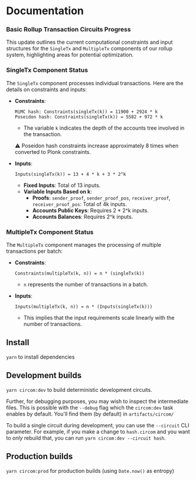 # Documentation

### Basic Rollup Transaction Circuits Progress

This update outlines the current computational constraints and input structures for the `SingleTx` and `MultipleTx` components of our rollup system, highlighting areas for potential optimization.

### SingleTx Component Status

The `SingleTx` component processes individual transactions. Here are the details on constraints and inputs:

- **Constraints**:
  ~~~ 
  MiMC hash: Constraints(singleTx(k)) = 11900 + 2924 * k
  Poseidon hash: Constraints(singleTx(k)) = 5582 + 972 * k
  ~~~
    - The variable `k` indicates the depth of the accounts tree involved in the transaction.

  ⚠️ Poseidon hash constraints increase approximately 8 times when converted to Plonk constraints.
- **Inputs**:
  ~~~
  Inputs(singleTx(k)) = 13 + 4 * k + 3 * 2^k
  ~~~
    - **Fixed Inputs**: Total of 13 inputs.
    - **Variable Inputs Based on k**:
      - **Proofs**: `sender_proof`, `sender_proof_pos`, `receiver_proof`, `receiver_proof_pos`: Total of 4k inputs.
      - **Accounts Public Keys**: Requires 2 * 2^k inputs.
      - **Accounts Balances**: Requires 2^k inputs.


### MultipleTx Component Status

The `MultipleTx` component manages the processing of multiple transactions per batch:

- **Constraints**:
  ~~~
  Constraints(multipleTx(k, n)) = n * (singleTx(k))
  ~~~
    - `n` represents the number of transactions in a batch.

- **Inputs**:
  ~~~
  Inputs(multipleTx(k, n)) ≈ n * (Inputs(singleTx(k)))
  ~~~
    - This implies that the input requirements scale linearly with the number of transactions.



## Install

`yarn` to install dependencies

## Development builds

`yarn circom:dev` to build deterministic development circuits.

Further, for debugging purposes, you may wish to inspect the intermediate files. This is possible with the `--debug` flag which the `circom:dev` task enables by default. You'll find them (by default) in `artifacts/circom/`

To build a single circuit during development, you can use the `--circuit` CLI parameter. For example, if you make a change to `hash.circom` and you want to _only_ rebuild that, you can run `yarn circom:dev --circuit hash`.

## Production builds

`yarn circom:prod` for production builds (using `Date.now()` as entropy)
